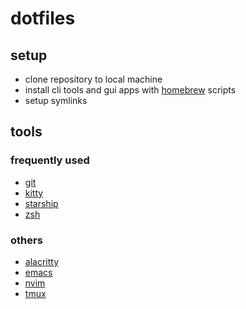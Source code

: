 # dotfiles

## setup

- clone repository to local machine
- install cli tools and gui apps with [homebrew](https://brew.sh/) scripts
- setup symlinks

## tools

### frequently used

- [git](https://www.git-scm.com/)
- [kitty](https://sw.kovidgoyal.net/kitty/)
- [starship](https://starship.rs/)
- [zsh](https://www.zsh.org/)

### others

- [alacritty](https://alacritty.org/)
- [emacs](https://www.gnu.org/software/emacs/)
- [nvim](https://neovim.io/)
- [tmux](https://github.com/tmux/tmux/wiki)
